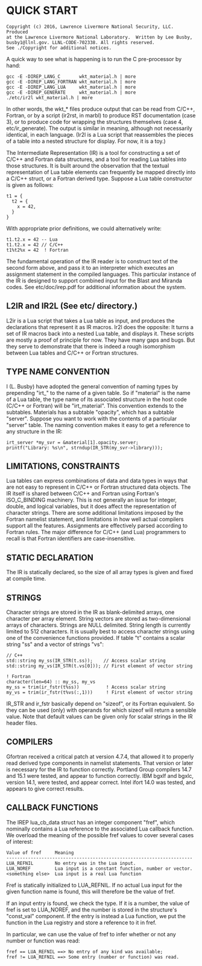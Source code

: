 # QUICK START

    Copyright (c) 2016, Lawrence Livermore National Security, LLC. Produced
    at the Lawrence Livermore National Laboratory.  Written by Lee Busby,
    busby1@llnl.gov. LLNL-CODE-702338. All rights reserved.
    See ./Copyright for additional notices.

A quick way to see what is happening is to run the C pre-processor by hand:

    gcc -E -DIREP_LANG_C       wkt_material.h | more
    gcc -E -DIREP_LANG_FORTRAN wkt_material.h | more
    gcc -E -DIREP_LANG_LUA     wkt_material.h | more
    gcc -E -DIREP_GENERATE     wkt_material.h | more
    ./etc/ir2l wkt_material.h | more

In other words, the wkt_* files produce output that can be read from
C/C++, Fortran, or by a script (ir2rst, in marbl) to produce RST
documentation (case 3), or to produce code for wrapping the structures
themselves (case 4, etc/ir_generate).  The output is similar in meaning,
although not necessarily identical, in each language.  (Ir2l is a Lua
script that reassembles the pieces of a table into a nested structure
for display.  For now, it is a toy.)

The Intermediate Representation (IR) is a tool for constructing a set
of C/C++ and Fortran data structures, and a tool for reading Lua tables
into those structures.  It is built around the observation that the
textual representation of Lua table elements can frequently be mapped
directly into a C/C++ struct, or a Fortran derived type.  Suppose a Lua
table constructor is given as follows:

    t1 = {
      t2 = {
        x = 42,
      }
    }

With appropriate prior definitions, we could alternatively write:

    t1.t2.x = 42 -- Lua
    t1.t2.x = 42 // C/C++
    t1%t2%x = 42  ! Fortran

The fundamental operation of the IR reader is to construct text of
the second form above, and pass it to an interpreter which executes an
assignment statement in the compiled languages.  This particular instance
of the IR is designed to support combined input for the Blast and Miranda
codes.  See etc/doc/irep.pdf for additional information about the system.


## L2IR and IR2L (See etc/ directory.)

L2ir is a Lua script that takes a Lua table as input, and produces the
declarations that represent it as IR macros.  Ir2l does the opposite: It
turns a set of IR macros back into a nested Lua table, and displays it.
These scripts are mostly a proof of principle for now.  They have many
gaps and bugs.  But they serve to demonstrate that there is indeed a
rough isomorphism between Lua tables and C/C++ or Fortran structures.


## TYPE NAME CONVENTION

I (L. Busby) have adopted the general convention of naming types by
prepending "irt_" to the name of a given table.  So if "material" is the
name of a Lua table, the type name of its associated structure in the
host code (C/C++ or Fortran) will be "irt_material".  This convention
extends to the subtables.  Materials has a subtable "opacity", which has
a subtable "server".  Suppose you want to work with the contents of a
particular "server" table.  The naming convention makes it easy to get
a reference to any structure in the IR:

    irt_server *my_svr = &material[1].opacity.server;
    printf("Library: %s\n", strndup(IR_STR(my_svr->library)));


## LIMITATIONS, CONSTRAINTS

Lua tables can express combinations of data and data types in ways that
are not easy to represent in C/C++ or Fortran structured data objects.
The IR itself is shared between C/C++ and Fortran using Fortran's
ISO_C_BINDING machinery.  This is not generally an issue for integer,
double, and logical variables, but it does affect the representation
of character strings.  There are some additional limitations imposed
by the Fortran namelist statement, and limitations in how well actual
compilers support all the features.  Assignments are effectively parsed
according to Fortran rules.  The major difference for C/C++ (and Lua)
programmers to recall is that Fortran identifiers are case-insensitive.


## STATIC DECLARATION

The IR is statically declared, so the size of all array types is given
and fixed at compile time.


## STRINGS

Character strings are stored in the IR as blank-delimited arrays, one
character per array element.  String vectors are stored as two-dimensional
arrays of characters.  Strings are NULL delimited.  String length is
currently limited to 512 characters.  It is usually best to access
character strings using one of the convenience functions provided.
If table "t" contains a scalar string "ss" and a vector of strings "vs":

    // C++
    std::string my_ss(IR_STR(t.ss));    // Access scalar string
    std::string my_vs(IR_STR(t.vs[0])); // First element of vector string

    ! Fortran
    character(len=64) :: my_ss, my_vs
    my_ss = trim(ir_fstr(t%ss))          ! Access scalar string
    my_vs = trim(ir_fstr(t%vs(:,1)))     ! First element of vector string

IR_STR and ir_fstr basically depend on "sizeof", or its Fortran
equivalent.  So they can be used (only) with operands for which sizeof
will return a sensible value.  Note that default values can be given
only for scalar strings in the IR header files.


## COMPILERS

Gfortran received a critical patch at version 4.7.4, that allowed
it to properly read derived type components in namelist statements.
That version or later is necessary for the IR to function correctly.
Portland Group compilers 14.7 and 15.1 were tested, and appear to
function correctly.  IBM bgxlf and bgxlc, version 14.1, were tested,
and appear correct.  Intel ifort 14.0 was tested, and appears to give
correct results.


## CALLBACK FUNCTIONS

The IREP lua_cb_data struct has an integer component "fref", which
nominally contains a Lua reference to the associated Lua callback
function.  We overload the meaning of the possible fref values to cover
several cases of interest:

    Value of fref     Meaning
    ---------------------------------------------------------------------
    LUA_REFNIL        No entry was in the Lua input.
    LUA_NOREF         Lua input is a constant function, number or vector.
    <something else>  Lua input is a real Lua function

Fref is statically initialized to LUA_REFNIL.  If no actual
Lua input for the given function name is found, this will therefore be
the value of fref.

If an input entry is found, we check the type.  If it is a number,
the value of fref is set to LUA_NOREF, and the number is stored in
the structure's "const_val" component.  If the entry is instead a Lua
function, we put the function in the Lua registry and store a reference
to it in fref.

In particular, we can use the value of fref to infer whether or not
any number or function was read:

    fref == LUA_REFNIL ==> No entry of any kind was available;
    fref != LUA_REFNIL ==> Some entry (number or function) was read.
